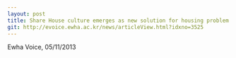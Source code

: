 ```yaml
---
layout: post
title: Share House culture emerges as new solution for housing problem
git: http://evoice.ewha.ac.kr/news/articleView.html?idxno=3525
---
```

Ewha Voice, 05/11/2013

